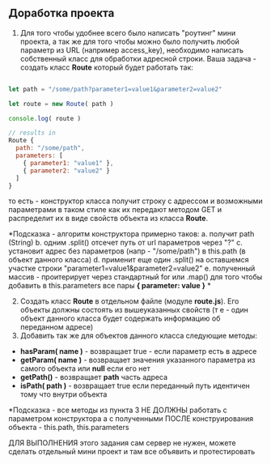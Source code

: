 ## Доработка проекта

1. Для того чтобы удобнее всего было написать "роутинг" мини проекта, а так же для того чтобы можно было получить любой параметр из URL (например access_key), необходимо написать собственный класс для обработки адресной строки. Ваша задача - создать класс **Route** который будет работать так:

```js

let path = "/some/path?parameter1=value1&parameter2=value2"

let route = new Route( path )

console.log( route )

// results in
Route {
  path: "/some/path",
  parameters: [
    { parameter1: "value1" },
    { parameter2: "value2" }
  ]
}

```
то есть - конструктор класса получит строку с адрессом и возможными параметрами в таком стиле как их передают методом GET и распределит их в виде свойств объекта из класса **Route**. 

*Подсказка - алгоритм конструктора примерно таков:
    a. получит path (String)
    b. одним .split() отсечет путь от url параметров через "?"
    c. установит адрес без параметров (напр - "/some/path") в this.path (в объект данного класса)
    d. применит еще один .split() на оставшемся участке строки "parameter1=value1&parameter2=value2"
    e. полученный массив - проитерирует через стандартный for или .map() для того чтобы добавить в this.parameters все пары **{ parameter: value }**
*    


2. Создать класс **Route** в отдельном файле (модуле **route.js**). Его объекты должны состоять из вышеуказанных свойств (т е - один объект данного класса будет содержать информацию об переданном адресе)
3. Добавить так же для объектов данного класса следующие методы:
  * **hasParam( name )** - возвращает true - если параметр есть в адресе
  * **getParam( name )** - возвращает значения указанного параметра из самого объекта или **null** если его нет
  * **getPath()** - возвращает **path** часть адреса
  * **isPath( path )**  - возвращает true если переданный путь идентичен тому что внутри объекта

*Подсказка - все методы из пункта 3 НЕ ДОЛЖНЫ работать с параметром конструктора а с полученными ПОСЛЕ конструирования объекта  - this.path, this.parameters

ДЛЯ ВЫПОЛНЕНИЯ этого задания сам сервер не нужен, можете сделать отдельный мини проект и там все объявить и протестировать
